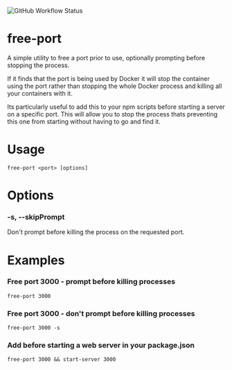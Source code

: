 ![GitHub Workflow Status](https://img.shields.io/github/actions/workflow/status/MaxboDev/free-port/.github/workflows/ci.yml?branch=main)

# free-port
A simple utility to free a port prior to use, optionally prompting before stopping the process.

If it finds that the port is being used by Docker it will stop the container using the port rather than stopping the whole Docker process and killing all your containers with it.

Its particularly useful to add this to your npm scripts before starting a server on a specific port. This will allow you to stop the process thats preventing this one from starting without having to go and find it.

# Usage
`free-port <port> [options]`

# Options
### -s, --skipPrompt
Don't prompt before killing the process on the requested port.

# Examples
### Free port 3000 - prompt before killing processes
`free-port 3000`

### Free port 3000 - don't prompt before killing processes
`free-port 3000 -s`

### Add before starting a web server in your package.json
`free-port 3000 && start-server 3000`
